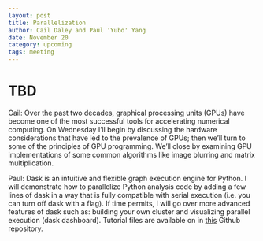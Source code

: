 ```yaml
---
layout: post 
title: Parallelization
author: Cail Daley and Paul 'Yubo' Yang 
date: November 20 
category: upcoming 
tags: meeting
---
```


# TBD 

Cail: Over the past two decades, graphical processing units (GPUs) have become one of the most successful tools for accelerating numerical computing. On Wednesday I’ll begin by discussing the hardware considerations that have led to the prevalence of GPUs; then we’ll turn to some of the principles of GPU programming. We’ll close by examining GPU implementations of some common algorithms like image blurring and matrix multiplication.

Paul: Dask is an intuitive and flexible graph execution engine for Python. I will demonstrate how to parallelize Python analysis code by adding a few lines of dask in a way that is fully compatible with serial execution (i.e. you can turn off dask with a flag). If time permits, I will go over more advanced features of dask such as: building your own cluster and visualizing parallel execution (dask dashboard).
Tutorial files are available on in [this][dask-para] Github repository.

[dask-para]: https://github.com/Paul-St-Young/thw-dask-para
